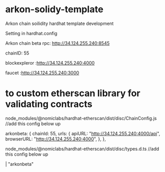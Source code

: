 # arkon-solidy-template
Arkon chain soilidity hardhat template development 

Setting in hardhat.config

Arkon chain beta
rpc: http://34.124.255.240:8545

chainID: 55

blockexpleror :http://34.124.255.240:4000

faucet :http://34.124.255.240:3000


# to custom etherscan library for validating contracts

node_modules/@nomiclabs/hardhat-etherscan/dist/disc/ChainConfig.js
//add this config below up

arkonbeta: {
        chainId: 55,
        urls: {
            apiURL: "http://34.124.255.240:4000/api",
            browserURL: "http://34.124.255.240:4000",
        },
    },
    
 node_modules/@nomiclabs/hardhat-etherscan/dist/disc/types.d.ts
//add this config below up

 | "arkonbeta"
    
 
